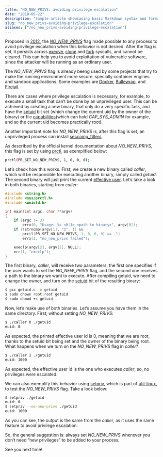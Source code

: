 ```yaml
---
title: "NO_NEW_PRIVS: avoiding privilege escalation"
date: "2018-05-22"
description: "Sample article showcasing basic Markdown syntax and formatting for HTML elements."
slug: "no_new_privs-avoiding-privilege-escalation"
aliases: ["/no_new_privs-avoiding-privilege-escalation"]
---
```


Proposed in [2012](https://lwn.net/Articles/475362), the [*NO_NEW_PRIVS*](https://www.kernel.org/doc/Documentation/prctl/no_new_privs.txt) flag made possible to any process to avoid privilege escalation when this behavior is not desired. After the flag is set, it persists across [execve](http://man7.org/linux/man-pages/man2/execve.2.html), [clone](http://man7.org/linux/man-pages/man2/clone.2.html) and [fork](http://man7.org/linux/man-pages/man2/fork.2.html) syscalls, and cannot be cleared. This can help you to avoid exploitation of vulnerable software, since the attacker will be running as an ordinary user.

The *NO_NEW_PRIVS* flag is already beeng used by some projects that try to make the running environment more secure, specially container engines and sandbox applications. Some examples are [Docker](https://www.projectatomic.io/blog/2016/03/no-new-privs-docker), [Bullewrap](https://github.com/projectatomic/bubblewrap), and [Firejail](https://github.com/netblue30/firejail).

There are cases where privilege escalation is necessary, for example, to execute a small task that can’t be done by an unprivileged user. This can be achieved by creating a new binary, that only do a very specific task, and have the [setuid](https://en.wikipedia.org/wiki/Setuid) bit set (which change the current uid by the owner of the binary) or file [capabilities](http://man7.org/linux/man-pages/man7/capabilities.7.html)(which can hold *CAP_SYS_ADMIN* for example, and so the current uid becomes practically root).

Another important note for *NO_NEW_PRIVS* is, after this flag is set, an unprivileged process can install [seccomp_filters](https://www.kernel.org/doc/Documentation/prctl/seccomp_filter.txt).

As described by the official kernel documentation about *NO_NEW_PRIVS*, this flag is set by using [prctl](http://man7.org/linux/man-pages/man2/prctl.2.html), as exemplified below:

```sh
prctl(PR_SET_NO_NEW_PRIVS, 1, 0, 0, 0);
```

Let’s check how this works. First, we create a new binary called *caller*, which will be responsible for executing another binary, simply called *getuid*. The second binary will just print the current [effective user](https://en.wikipedia.org/wiki/User_identifier#Effective_user_ID). Let’s take a look in both binaries, starting from *caller*:

```c
#include <string.h>
#include <sys/prctl.h>
#include <unistd.h>

int main(int argc, char **argv)
{
	if (argc != 3)
		errx(0, "Usage: %s <0|1> <path to binary>", argv[0]);
	if (!strncmp(argv[1], "1", 1) &&
	    prctl(PR_SET_NO_NEW_PRIVS, 1, 0, 0, 0) == -1)
		errx(1, "no_new_privs failed");

	execlp(argv[2], argv[2], NULL);
	err(1, "execlp");
}
```

The first binary, *caller*, will receive two parameters, the first one specifies if the user wants to set the *NO_NEW_PRIVS* flag, and the second one receives a path to the binary we want to execute. After compiling getuid, we need to change the owner, and turn on the [setuid](https://en.wikipedia.org/wiki/Setuid) bit of the resulting binary:

```sh
$ gcc getuid.c -o getuid
$ sudo chown root:root getuid
$ sudo chmod +s getuid
```

Now, let’s make use of both binaries. Let’s assume you have them in the same directory. First, without setting *NO_NEW_PRIVS*:

```sh
$ ./caller 0 ./getuid
euid: 0
```

As expected, the printed effective user id is 0, meaning that we are root, thanks to the setuid bit being set and the owner of the binary being root. What happens when we turn on the *NO_NEW_PRIVS* flag in *caller*?

```sh
$ ./caller 1 ./getuid
euid: 1000
```

As expected, the effective user id is the one who executes *caller*, so, no privileges were escalated.

We can also exemplify this behavior using [setpriv](http://man7.org/linux/man-pages/man1/setpriv.1.html), which is part of [util-linux](https://en.wikipedia.org/wiki/Util-linux), to test the *NO_NEW_PRIVS* flag. Take a look below:

```sh
$ setpriv ./getuid 
euid: 0
$ setpriv --no-new-privs ./getuid 
euid: 1000
```

As you can see, the output is the same from the *caller*, as it uses the same feature to avoid privilege escalation.

So, the general suggestion is: always set *NO_NEW_PRIVS* whenever you don’t need “new privileges” to be added to your process.

See you next time!

